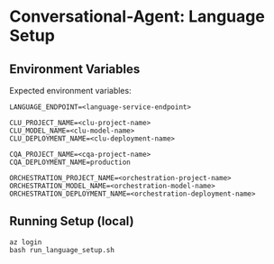 # Conversational-Agent: Language Setup

## Environment Variables
Expected environment variables:
```
LANGUAGE_ENDPOINT=<language-service-endpoint>

CLU_PROJECT_NAME=<clu-project-name>
CLU_MODEL_NAME=<clu-model-name>
CLU_DEPLOYMENT_NAME=<clu-deployment-name>

CQA_PROJECT_NAME=<cqa-project-name>
CQA_DEPLOYMENT_NAME=production

ORCHESTRATION_PROJECT_NAME=<orchestration-project-name>
ORCHESTRATION_MODEL_NAME=<orchestration-model-name>
ORCHESTRATION_DEPLOYMENT_NAME=<orchestration-deployment-name>
```

## Running Setup (local)
```
az login
bash run_language_setup.sh
```